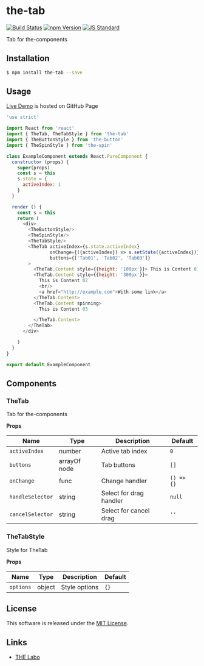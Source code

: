 the-tab
==========

<!---
This file is generated by ape-tmpl. Do not update manually.
--->

<!-- Badge Start -->
<a name="badges"></a>

[![Build Status][bd_travis_shield_url]][bd_travis_url]
[![npm Version][bd_npm_shield_url]][bd_npm_url]
[![JS Standard][bd_standard_shield_url]][bd_standard_url]

[bd_repo_url]: https://github.com/the-labo/the-tab
[bd_travis_url]: http://travis-ci.org/the-labo/the-tab
[bd_travis_shield_url]: http://img.shields.io/travis/the-labo/the-tab.svg?style=flat
[bd_travis_com_url]: http://travis-ci.com/the-labo/the-tab
[bd_travis_com_shield_url]: https://api.travis-ci.com/the-labo/the-tab.svg?token=
[bd_license_url]: https://github.com/the-labo/the-tab/blob/master/LICENSE
[bd_codeclimate_url]: http://codeclimate.com/github/the-labo/the-tab
[bd_codeclimate_shield_url]: http://img.shields.io/codeclimate/github/the-labo/the-tab.svg?style=flat
[bd_codeclimate_coverage_shield_url]: http://img.shields.io/codeclimate/coverage/github/the-labo/the-tab.svg?style=flat
[bd_gemnasium_url]: https://gemnasium.com/the-labo/the-tab
[bd_gemnasium_shield_url]: https://gemnasium.com/the-labo/the-tab.svg
[bd_npm_url]: http://www.npmjs.org/package/the-tab
[bd_npm_shield_url]: http://img.shields.io/npm/v/the-tab.svg?style=flat
[bd_standard_url]: http://standardjs.com/
[bd_standard_shield_url]: https://img.shields.io/badge/code%20style-standard-brightgreen.svg

<!-- Badge End -->


<!-- Description Start -->
<a name="description"></a>

Tab for the-components

<!-- Description End -->


<!-- Overview Start -->
<a name="overview"></a>



<!-- Overview End -->


<!-- Sections Start -->
<a name="sections"></a>

<!-- Section from "doc/guides/01.Installation.md.hbs" Start -->

<a name="section-doc-guides-01-installation-md"></a>

Installation
-----

```bash
$ npm install the-tab --save
```


<!-- Section from "doc/guides/01.Installation.md.hbs" End -->

<!-- Section from "doc/guides/02.Usage.md.hbs" Start -->

<a name="section-doc-guides-02-usage-md"></a>

Usage
---------

[Live Demo](https://the-labo.github.io/the-tab/doc/demo/index.html#/) is hosted on GitHub Page

```javascript
'use strict'

import React from 'react'
import { TheTab, TheTabStyle } from 'the-tab'
import { TheButtonStyle } from 'the-button'
import { TheSpinStyle } from 'the-spin'

class ExampleComponent extends React.PureComponent {
  constructor (props) {
    super(props)
    const s = this
    s.state = {
      activeIndex: 1
    }
  }

  render () {
    const s = this
    return (
      <div>
        <TheButtonStyle/>
        <TheSpinStyle/>
        <TheTabStyle/>
        <TheTab activeIndex={s.state.activeIndex}
                onChange={({activeIndex}) => s.setState({activeIndex})}
                buttons={['Tab01', 'Tab02', 'Tab03']}
        >
          <TheTab.Content style={{height: '100px'}}> This is Content 01 </TheTab.Content>
          <TheTab.Content style={{height: '300px'}}>
            This is Content 02
            <br/>
            <a href="http://example.com">With some link</a>
          </TheTab.Content>
          <TheTab.Content spinning>
            This is Content 03

          </TheTab.Content>
        </TheTab>
      </div>

    )
  }
}

export default ExampleComponent

```


<!-- Section from "doc/guides/02.Usage.md.hbs" End -->

<!-- Section from "doc/guides/03.Components.md.hbs" Start -->

<a name="section-doc-guides-03-components-md"></a>

Components
-----------

### TheTab

Tab for the-components

**Props**

| Name | Type | Description | Default |
| --- | --- | ---- | ---- |
| `activeIndex` | number  | Active tab index | `0` |
| `buttons` | arrayOf node | Tab buttons | `[]` |
| `onChange` | func  | Change handler | `() => {}` |
| `handleSelector` | string  | Select for drag handler | `null` |
| `cancelSelector` | string  | Select for cancel drag | `''` |

### TheTabStyle

Style for TheTab

**Props**

| Name | Type | Description | Default |
| --- | --- | ---- | ---- |
| `options` | object  | Style options | `{}` |



<!-- Section from "doc/guides/03.Components.md.hbs" End -->


<!-- Sections Start -->


<!-- LICENSE Start -->
<a name="license"></a>

License
-------
This software is released under the [MIT License](https://github.com/the-labo/the-tab/blob/master/LICENSE).

<!-- LICENSE End -->


<!-- Links Start -->
<a name="links"></a>

Links
------

+ [THE Labo][t_h_e_labo_url]

[t_h_e_labo_url]: https://github.com/the-labo

<!-- Links End -->
